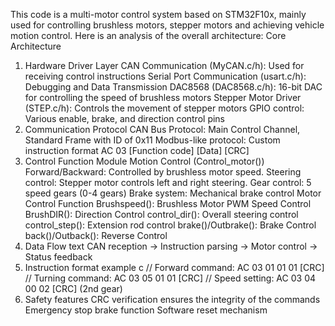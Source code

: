 This code is a multi-motor control system based on STM32F10x, mainly used for controlling brushless motors, stepper motors and achieving vehicle motion control. Here is an analysis of the overall architecture: 
Core Architecture
1. Hardware Driver Layer
CAN Communication (MyCAN.c/h): Used for receiving control instructions 
Serial Port Communication (usart.c/h): Debugging and Data Transmission 
DAC8568 (DAC8568.c/h): 16-bit DAC for controlling the speed of brushless motors 
Stepper Motor Driver (STEP.c/h): Controls the movement of stepper motors 
GPIO control: Various enable, brake, and direction control pins 
2. Communication Protocol
CAN Bus Protocol: Main Control Channel, Standard Frame with ID of 0x11 
Modbus-like protocol: Custom instruction format AC 03 [Function code] [Data] [CRC] 
3. Control Function Module
Motion Control (Control_motor())
Forward/Backward: Controlled by brushless motor speed. 
Steering control: Stepper motor controls left and right steering. 
Gear control: 5 speed gears (0-4 gears) 
Brake system: Mechanical brake control 
Motor Control Function
Brushspeed(): Brushless Motor PWM Speed Control 
BrushDIR(): Direction Control 
control_dir(): Overall steering control 
control_step(): Extension rod control 
brake()/Outbrake(): Brake Control 
back()/Outback(): Reverse Control 
4. Data Flow text
CAN reception → Instruction parsing → Motor control → Status feedback
5. Instruction format example c
// Forward command: AC 03 01 01 01 [CRC]
// Turning command: AC 03 05 01 01 [CRC]
// Speed setting: AC 03 04 00 02 [CRC] (2nd gear)
6. Safety features
CRC verification ensures the integrity of the commands 
Emergency stop brake function 
Software reset mechanism
